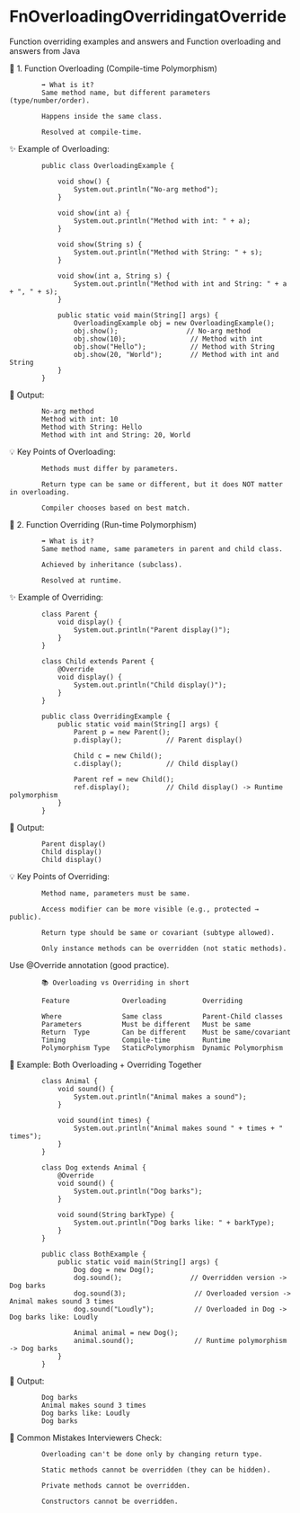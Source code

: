 # FnOverloadingOverridingatOverride

Function overriding examples and answers and Function overloading and answers from Java

📘 1. Function Overloading (Compile-time Polymorphism)

			➡️ What is it?
			Same method name, but different parameters (type/number/order).

			Happens inside the same class.

			Resolved at compile-time.

✨ Example of Overloading:

			public class OverloadingExample {

				void show() {
					System.out.println("No-arg method");
				}

				void show(int a) {
					System.out.println("Method with int: " + a);
				}

				void show(String s) {
					System.out.println("Method with String: " + s);
				}

				void show(int a, String s) {
					System.out.println("Method with int and String: " + a + ", " + s);
				}

				public static void main(String[] args) {
					OverloadingExample obj = new OverloadingExample();
					obj.show();                 // No-arg method
					obj.show(10);                // Method with int
					obj.show("Hello");           // Method with String
					obj.show(20, "World");       // Method with int and String
				}
			}
🧠 Output:

			No-arg method
			Method with int: 10
			Method with String: Hello
			Method with int and String: 20, World
			
💡 Key Points of Overloading:

			Methods must differ by parameters.

			Return type can be same or different, but it does NOT matter in overloading.

			Compiler chooses based on best match.

📗 2. Function Overriding (Run-time Polymorphism)

			➡️ What is it?
			Same method name, same parameters in parent and child class.

			Achieved by inheritance (subclass).

			Resolved at runtime.

✨ Example of Overriding:

			class Parent {
				void display() {
					System.out.println("Parent display()");
				}
			}

			class Child extends Parent {
				@Override
				void display() {
					System.out.println("Child display()");
				}
			}

			public class OverridingExample {
				public static void main(String[] args) {
					Parent p = new Parent();
					p.display();           // Parent display()

					Child c = new Child();
					c.display();           // Child display()

					Parent ref = new Child();
					ref.display();         // Child display() -> Runtime polymorphism
				}
			}
🧠 Output:

			Parent display()
			Child display()
			Child display()
			
💡 Key Points of Overriding:

			Method name, parameters must be same.

			Access modifier can be more visible (e.g., protected → public).

			Return type should be same or covariant (subtype allowed).

			Only instance methods can be overridden (not static methods).

Use @Override annotation (good practice).

			📚 Overloading vs Overriding in short

			Feature				Overloading			Overriding
			
			Where				Same class			Parent-Child classes
			Parameters			Must be different	Must be same
			Return 	Type		Can be different	Must be same/covariant
			Timing				Compile-time		Runtime
			Polymorphism Type	StaticPolymorphism	Dynamic Polymorphism
			
🎯 Example: Both Overloading + Overriding Together

			class Animal {
				void sound() {
					System.out.println("Animal makes a sound");
				}

				void sound(int times) {
					System.out.println("Animal makes sound " + times + " times");
				}
			}

			class Dog extends Animal {
				@Override
				void sound() {
					System.out.println("Dog barks");
				}

				void sound(String barkType) {
					System.out.println("Dog barks like: " + barkType);
				}
			}

			public class BothExample {
				public static void main(String[] args) {
					Dog dog = new Dog();
					dog.sound();                 // Overridden version -> Dog barks
					dog.sound(3);                 // Overloaded version -> Animal makes sound 3 times
					dog.sound("Loudly");          // Overloaded in Dog -> Dog barks like: Loudly

					Animal animal = new Dog();
					animal.sound();               // Runtime polymorphism -> Dog barks
				}
			}
🧠 Output:

			Dog barks
			Animal makes sound 3 times
			Dog barks like: Loudly
			Dog barks
			
🛑 Common Mistakes Interviewers Check:

			Overloading can't be done only by changing return type.

			Static methods cannot be overridden (they can be hidden).

			Private methods cannot be overridden.

			Constructors cannot be overridden.

